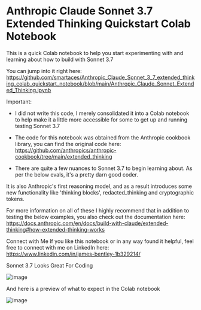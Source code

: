 # **Anthropic Claude Sonnet 3.7 Extended Thinking Quickstart Colab Notebook**

This is a quick Colab notebook to help you start experimenting with and learning about how to build with Sonnet 3.7

You can jump into it right here: https://github.com/smartaces/Anthropic_Claude_Sonnet_3_7_extended_thinking_colab_quickstart_notebook/blob/main/Anthropic_Claude_Sonnet_Extended_Thinking.ipynb

Important:

*   I did not write this code, I merely consolidated it into a Colab notebook to help make it a little more accessible for some to get up and running testing Sonnet 3.7

*   The code for this notebook was obtained from the Anthropic cookbook library, you can find the original code here: https://github.com/anthropics/anthropic-cookbook/tree/main/extended_thinking

*   There are quite a few nuances to Sonnet 3.7 to begin learning about. As per the below evals, it's a pretty darn good coder.

It is also Anthropic's first reasoning model, and as a result introduces some new functionality like 'thinking blocks', redacted_thinking and cryptographic tokens. 

For more information on all of these I highly recommend that in addition to testing the below examples, you also check out the documentation here: https://docs.anthropic.com/en/docs/build-with-claude/extended-thinking#how-extended-thinking-works

Connect with Me
If you like this notebook or in any way found it helpful, feel free to connect with me on LinkedIn here: https://www.linkedin.com/in/james-bentley-1b329214/

Sonnet 3.7 Looks Great For Coding

![image](https://github.com/user-attachments/assets/016549ea-b1c9-47e5-b5b6-77bc4f737363)

And here is a preview of what to expect in the Colab notebook

![image](https://github.com/user-attachments/assets/c45e3032-b5e1-42bb-959f-1282070dfd0a)
